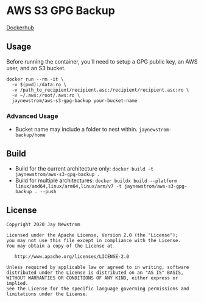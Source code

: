 # AWS S3 GPG Backup

[Dockerhub](https://hub.docker.com/r/jaynewstrom/aws-s3-gpg-backup)

## Usage
Before running the container, you'll need to setup a GPG public key, an AWS user, and an S3 bucket.

```shell script
docker run --rm -it \
  -v $(pwd):/data:ro \
  -v /path_to_recipient/recipient.asc:/recipient/recipient.asc:ro \
  -v ~/.aws:/root/.aws:ro \
  jaynewstrom/aws-s3-gpg-backup your-bucket-name
```

### Advanced Usage

- Bucket name may include a folder to nest within. `jaynewstrom-backup/home`

## Build
 - Build for the current architecture only: `docker build -t jaynewstrom/aws-s3-gpg-backup .`
 - Build for multiple architectures: `docker buildx build --platform linux/amd64,linux/arm64,linux/arm/v7 -t jaynewstrom/aws-s3-gpg-backup . --push`

## License

    Copyright 2020 Jay Newstrom

    Licensed under the Apache License, Version 2.0 (the "License");
    you may not use this file except in compliance with the License.
    You may obtain a copy of the License at

       http://www.apache.org/licenses/LICENSE-2.0

    Unless required by applicable law or agreed to in writing, software
    distributed under the License is distributed on an "AS IS" BASIS,
    WITHOUT WARRANTIES OR CONDITIONS OF ANY KIND, either express or implied.
    See the License for the specific language governing permissions and
    limitations under the License.
